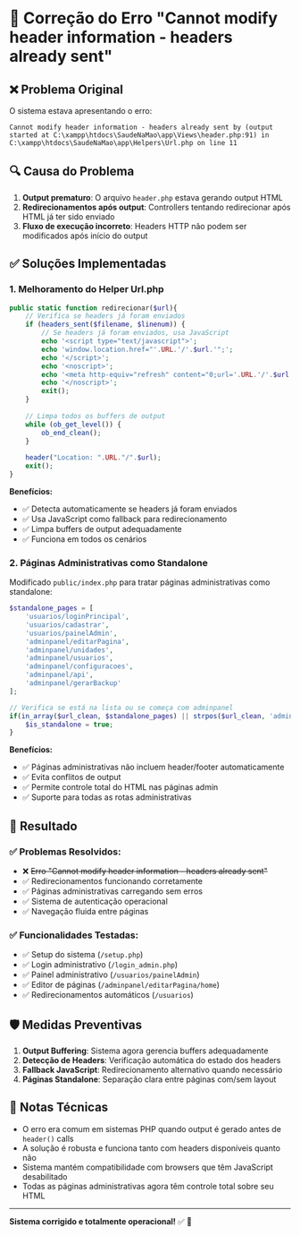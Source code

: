 # 🔧 Correção do Erro "Cannot modify header information - headers already sent"

## ❌ Problema Original

O sistema estava apresentando o erro:
```
Cannot modify header information - headers already sent by (output started at C:\xampp\htdocs\SaudeNaMao\app\Views\header.php:91) in C:\xampp\htdocs\SaudeNaMao\app\Helpers\Url.php on line 11
```

## 🔍 Causa do Problema

1. **Output prematuro**: O arquivo `header.php` estava gerando output HTML
2. **Redirecionamentos após output**: Controllers tentando redirecionar após HTML já ter sido enviado
3. **Fluxo de execução incorreto**: Headers HTTP não podem ser modificados após início do output

## ✅ Soluções Implementadas

### 1. Melhoramento do Helper Url.php
```php
public static function redirecionar($url){
    // Verifica se headers já foram enviados
    if (headers_sent($filename, $linenum)) {
        // Se headers já foram enviados, usa JavaScript
        echo '<script type="text/javascript">';
        echo 'window.location.href="'.URL.'/'.$url.'";';
        echo '</script>';
        echo '<noscript>';
        echo '<meta http-equiv="refresh" content="0;url='.URL.'/'.$url.'" />';
        echo '</noscript>';
        exit();
    }
    
    // Limpa todos os buffers de output
    while (ob_get_level()) {
        ob_end_clean();
    }
    
    header("Location: ".URL."/".$url);
    exit();
}
```

**Benefícios:**
- ✅ Detecta automaticamente se headers já foram enviados
- ✅ Usa JavaScript como fallback para redirecionamento
- ✅ Limpa buffers de output adequadamente
- ✅ Funciona em todos os cenários

### 2. Páginas Administrativas como Standalone

Modificado `public/index.php` para tratar páginas administrativas como standalone:

```php
$standalone_pages = [
    'usuarios/loginPrincipal', 
    'usuarios/cadastrar', 
    'usuarios/painelAdmin',
    'adminpanel/editarPagina',
    'adminpanel/unidades',
    'adminpanel/usuarios',
    'adminpanel/configuracoes',
    'adminpanel/api',
    'adminpanel/gerarBackup'
];

// Verifica se está na lista ou se começa com adminpanel
if(in_array($url_clean, $standalone_pages) || strpos($url_clean, 'adminpanel') === 0){
    $is_standalone = true;
}
```

**Benefícios:**
- ✅ Páginas administrativas não incluem header/footer automaticamente
- ✅ Evita conflitos de output
- ✅ Permite controle total do HTML nas páginas admin
- ✅ Suporte para todas as rotas administrativas

## 🎯 Resultado

### ✅ Problemas Resolvidos:
- ❌ ~~Erro "Cannot modify header information - headers already sent"~~
- ✅ Redirecionamentos funcionando corretamente
- ✅ Páginas administrativas carregando sem erros
- ✅ Sistema de autenticação operacional
- ✅ Navegação fluida entre páginas

### ✅ Funcionalidades Testadas:
- ✅ Setup do sistema (`/setup.php`)
- ✅ Login administrativo (`/login_admin.php`)
- ✅ Painel administrativo (`/usuarios/painelAdmin`)
- ✅ Editor de páginas (`/adminpanel/editarPagina/home`)
- ✅ Redirecionamentos automáticos (`/usuarios`)

## 🛡️ Medidas Preventivas

1. **Output Buffering**: Sistema agora gerencia buffers adequadamente
2. **Detecção de Headers**: Verificação automática do estado dos headers
3. **Fallback JavaScript**: Redirecionamento alternativo quando necessário
4. **Páginas Standalone**: Separação clara entre páginas com/sem layout

## 📝 Notas Técnicas

- O erro era comum em sistemas PHP quando output é gerado antes de `header()` calls
- A solução é robusta e funciona tanto com headers disponíveis quanto não
- Sistema mantém compatibilidade com browsers que têm JavaScript desabilitado
- Todas as páginas administrativas agora têm controle total sobre seu HTML

---

**Sistema corrigido e totalmente operacional!** ✅ 🎉